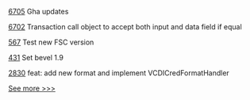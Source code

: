 
[6705](https://github.com/hyperledger/besu/pull/6705) Gha updates

[6702](https://github.com/hyperledger/besu/pull/6702) Transaction call object to accept both input and data field if equal

[567](https://github.com/hyperledger-labs/fabric-token-sdk/pull/567) Test new FSC version

[431](https://github.com/hyperledger-labs/fablo/pull/431) Set bevel 1.9

[2830](https://github.com/hyperledger/aries-cloudagent-python/pull/2830) feat: add new format and implement VCDICredFormatHandler


[See more >>>](https://start-here.hyperledger.org/pull-requests)
